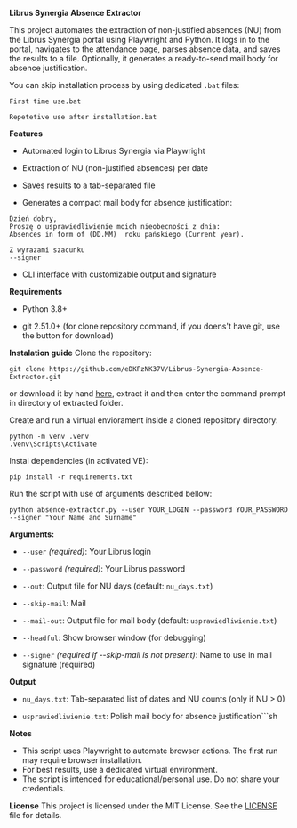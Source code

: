 **Librus Synergia Absence Extractor**

This project automates the extraction of non-justified absences (NU) from the Librus Synergia portal using Playwright and Python. It logs in to the portal, navigates to the attendance page, parses absence data, and saves the results to a file. Optionally, it generates a ready-to-send mail body for absence justification.


You can skip installation process by using dedicated `.bat` files:

`First time use.bat`

`Repetetive use after installation.bat`


**Features**

- Automated login to Librus Synergia via Playwright

- Extraction of NU (non-justified absences) per date

- Saves results to a tab-separated file

- Generates a compact mail body for absence justification:
```
Dzień dobry,
Proszę o usprawiedliwienie moich nieobecności z dnia:
Absences in form of (DD.MM)  roku pańskiego (Current year).

Z wyrazami szacunku
--signer
```
- CLI interface with customizable output and signature

**Requirements**

- Python 3.8+

- git 2.51.0+ (for clone repository command, if you doens't have git, use the button for download)

**Instalation guide**
Clone the repository:
```
git clone https://github.com/eDKFzNK37V/Librus-Synergia-Absence-Extractor.git

```

or download it by hand [here](https://github.com/eDKFzNK37V/Librus-Synergia-Absence-Extractor/archive/refs/heads/dekstop-version.zip), extract it and then enter the command prompt in directory of extracted folder.

Create and run a virtual enviorament inside a cloned repository directory:
```
python -m venv .venv
.venv\Scripts\Activate
```
Instal dependencies (in activated VE):
```
pip install -r requirements.txt
```
Run the script with use of arguments described bellow:
```
python absence-extractor.py --user YOUR_LOGIN --password YOUR_PASSWORD --signer "Your Name and Surname" 

```  

**Arguments:**

- `--user` _(required)_: Your Librus login

- `--password` _(required)_: Your Librus password 

- `--out`: Output file for NU days (default: `nu_days.txt`) 

- `--skip-mail`: Mail

- `--mail-out`: Output file for mail body (default: `usprawiedliwienie.txt`) 
  
- `--headful`: Show browser window (for debugging)

- `--signer` _(required if --skip-mail is not present)_: Name to use in mail signature (required) 

**Output**

- `nu_days.txt`: Tab-separated list of dates and NU counts (only if NU > 0)

- `usprawiedliwienie.txt`: Polish mail body for absence justification```sh

**Notes**
- This script uses Playwright to automate browser actions. The first run may require browser installation.
- For best results, use a dedicated virtual environment.
- The script is intended for educational/personal use. Do not share your credentials.

**License**
This project is licensed under the MIT License. See the [LICENSE](LICENSE) file for details.
